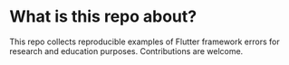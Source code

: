# What is this repo about?
This repo collects reproducible examples of Flutter framework errors for research
and education purposes. Contributions are welcome.
